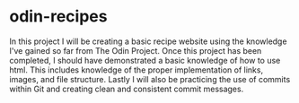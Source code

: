 # odin-recipes
In this project I will be creating a basic recipe website using the knowledge I've gained so far from The Odin Project. Once this project has been completed, I should have demonstrated a basic knowledge of how to use html. This includes knowledge of the proper implementation of links, images, and file structure. Lastly I will also be practicing the use of commits within Git and creating clean and consistent commit messages. 